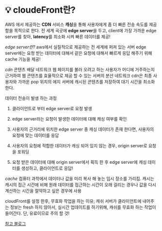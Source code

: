 # :bulb:  cloudeFront란?
AWS 에서 제공하는 **CDN** 서비스 
**캐싱**을 통해 사용자에게 좀 더 빠른 전송 속도를 제공함을 목적으로 한다.
전 세계 곡곳에 **edge server**을 두고, 
client에 가장 가까운 edge server를 찾아, 
**latency**를 최소화 시켜 빠른 데이터를 제공!

*edge server란?*
 aws에서 실질적으로 제공하는 전 세계에 퍼져 있는 서버
edge server에는 요청 받는 데이터에 대해서 
같은 요청에 대해서 빠르게 응답 해주기 위해 
cache 기능을 제공!

*cdn*
콘텐츠 배달 네트워크 
웹 페이지를 불러 오려고 하는 사용자가 어디에 거주하는지 근거하여 웹 콘텐츠를 효율적으로 제공 할 수 있는 서버의 분산 네트워크 
cdn은 최종 사용자와 가까운 pop 위치의 에지 서버에 캐시된 콘텐츠를 저장하여 대기 시간을 최소화 한다.


데이터 전송이 발생 하는 과정
1. 클라이언트로 부터 edge server로 요청 발생

2. edge server라는 요청이 발생한 데이터에 대해 캐싱 여부를 확인

3. 사용자의 근거리에 위치한 edge server 중 캐싱 데이터가 존재 한다면, 사용자의 요청에 맞는 데이터를 응답

4. 사용자의 요청에 적합한 데이터가 캐싱 되어 있지 않는 경우, origin server로 요청을 포워딩

5. 요청 받은 데이터에 대해 origin server에서 획득 한 후 edge server에 캐싱 데이터를 생성하고, 클라이언트로 응답!


*cache*
컴퓨터 과학에서 데이터나 값을 미리 복사 해 놓는 임시 장소를 가리킴.
캐시는 캐시의 접근 시간에 비해 원래 데이터를 접근하는 시간이 오래 걸리는 경우나 값을 다시 계산하는 시간을 절약하고 싶은 경우에 사용

cloudFront를 설정 한후, 무효화 작업을 하는 이유;
캐쉬 서버가 클라이언트에 내어주는 정보는 fresh 하지 않아서, 실시간 업데이트를 하기위해, 캐쉬를 무효화 하는 작업이 들어간다.
단, 유료이므로 주의 할 것!

[참고 블로그](https://real-dongsoo7.tistory.com/86)  